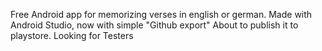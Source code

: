 Free Android app for memorizing verses in english or german.
Made with Android Studio, now with simple "Github export"
About to publish it to playstore. Looking for Testers
